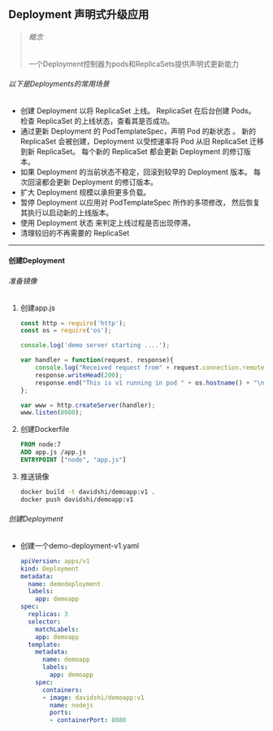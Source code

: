 ## Deployment 声明式升级应用

> ###### 概念
>
> 一个Deployment控制器为pods和ReplicaSets提供声明式更新能力

###### 以下是Deployments的常用场景

- 创建 Deployment 以将 ReplicaSet 上线。 ReplicaSet 在后台创建 Pods。 检查 ReplicaSet 的上线状态，查看其是否成功。
- 通过更新 Deployment 的 PodTemplateSpec，声明 Pod 的新状态 。 新的 ReplicaSet 会被创建，Deployment 以受控速率将 Pod 从旧 ReplicaSet 迁移到新 ReplicaSet。 每个新的 ReplicaSet 都会更新 Deployment 的修订版本。
- 如果 Deployment 的当前状态不稳定，回滚到较早的 Deployment 版本。 每次回滚都会更新 Deployment 的修订版本。
- 扩大 Deployment 规模以承担更多负载。
- 暂停 Deployment 以应用对 PodTemplateSpec 所作的多项修改， 然后恢复其执行以启动新的上线版本。
- 使用 Deployment 状态 来判定上线过程是否出现停滞。
- 清理较旧的不再需要的 ReplicaSet

---

#### 创建Deployment

###### 准备镜像
1. 创建app.js
    ```javascript
    const http = require('http');
    const os = require('os');

    console.log('demo server starting ....');

    var handler = function(request, response){
        console.log("Received request from" + request.connection.remoteAddress);
        response.writeHead(200);
        response.end("This is v1 running in pod " + os.hostname() + "\n");
    };

    var www = http.createServer(handler);
    www.listen(8080);
    ```
2. 创建Dockerfile
    ```dockerfile
    FROM node:7
    ADD app.js /app.js
    ENTRYPOINT ["node", "app.js"]
    ```
3. 推送镜像
    ```bash
    docker build -t davidshi/demoapp:v1 .
    docker push davidshi/demoapp:v1
    ```


###### 创建Deployment 
* 创建一个demo-deployment-v1.yaml
    ```yaml
    apiVersion: apps/v1
    kind: Deployment
    metadata:
      name: demodeployment
      labels:
        app: demoapp
    spec:
      replicas: 3
      selector:
        matchLabels:
        app: demoapp
      template:
        metadata:
          name: demoapp
          labels:
            app: demoapp
        spec:
          containers:
          - image: davidshi/demoapp:v1
            name: nodejs
            ports:
            - containerPort: 8080
    ```